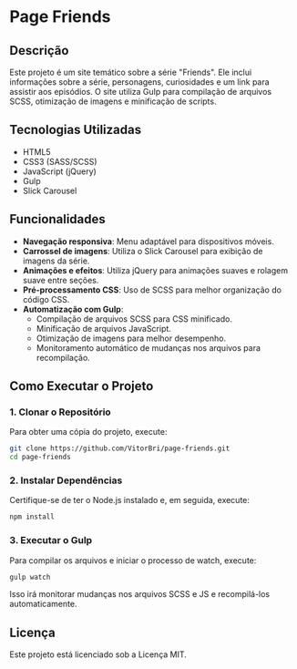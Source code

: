 # Page Friends

## Descrição
Este projeto é um site temático sobre a série "Friends". Ele inclui informações sobre a série, personagens, curiosidades e um link para assistir aos episódios. O site utiliza Gulp para compilação de arquivos SCSS, otimização de imagens e minificação de scripts.

## Tecnologias Utilizadas
- HTML5
- CSS3 (SASS/SCSS)
- JavaScript (jQuery)
- Gulp
- Slick Carousel

## Funcionalidades
- **Navegação responsiva**: Menu adaptável para dispositivos móveis.
- **Carrossel de imagens**: Utiliza o Slick Carousel para exibição de imagens da série.
- **Animações e efeitos**: Utiliza jQuery para animações suaves e rolagem suave entre seções.
- **Pré-processamento CSS**: Uso de SCSS para melhor organização do código CSS.
- **Automatização com Gulp**:
  - Compilação de arquivos SCSS para CSS minificado.
  - Minificação de arquivos JavaScript.
  - Otimização de imagens para melhor desempenho.
  - Monitoramento automático de mudanças nos arquivos para recompilação.

## Como Executar o Projeto
### 1. Clonar o Repositório
Para obter uma cópia do projeto, execute:
```sh
git clone https://github.com/VitorBri/page-friends.git
cd page-friends
```

### 2. Instalar Dependências
Certifique-se de ter o Node.js instalado e, em seguida, execute:
```sh
npm install
```

### 3. Executar o Gulp
Para compilar os arquivos e iniciar o processo de watch, execute:
```sh
gulp watch
```
Isso irá monitorar mudanças nos arquivos SCSS e JS e recompilá-los automaticamente.

## Licença
Este projeto está licenciado sob a Licença MIT.


